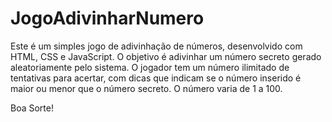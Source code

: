 # JogoAdivinharNumero

Este é um simples jogo de adivinhação de números, desenvolvido com HTML, CSS e JavaScript. O objetivo é adivinhar um número secreto gerado aleatoriamente pelo sistema. O jogador tem um número ilimitado de tentativas para acertar, com dicas que indicam se o número inserido é maior ou menor que o número secreto. O número varia de 1 a 100. 

Boa Sorte!